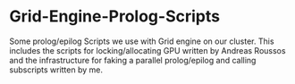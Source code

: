 Grid-Engine-Prolog-Scripts
==========================

Some prolog/epilog Scripts we use with   Grid engine on our cluster.
This includes the scripts for locking/allocating GPU written by Andreas Roussos 
and the infrastructure for faking a parallel prolog/epilog and calling subscripts written by me.



